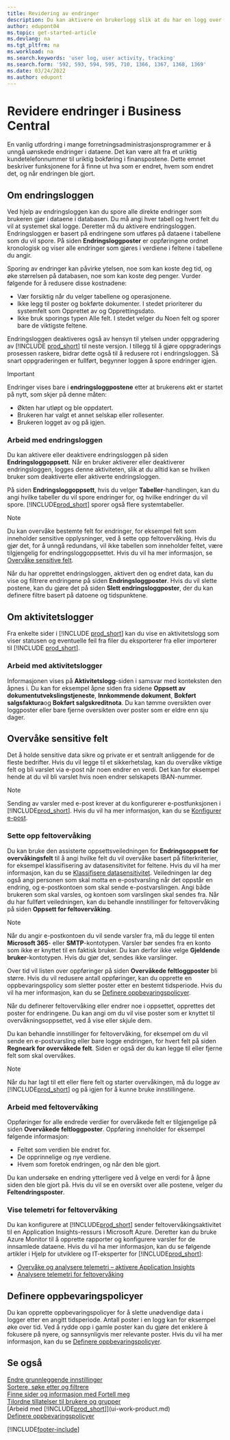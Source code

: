 ```yaml
---
title: Revidering av endringer
description: Du kan aktivere en brukerlogg slik at du har en logg over eventuelle endringer i data i sporede tabeller. Du kan også spore aktiviteter med bestemte typer aktivitetslogger.
author: edupont04
ms.topic: get-started-article
ms.devlang: na
ms.tgt_pltfrm: na
ms.workload: na
ms.search.keywords: 'user log, user activity, tracking'
ms.search.form: '592, 593, 594, 595, 710, 1366, 1367, 1368, 1369'
ms.date: 03/24/2022
ms.author: edupont
---
```

# Revidere endringer i Business Central

En vanlig utfordring i mange forretningsadministrasjonsprogrammer er å unngå uønskede endringer i dataene. Det kan være alt fra et uriktig kundetelefonnummer til uriktig bokføring i finanspostene. Dette emnet beskriver funksjonene for å finne ut hva som er endret, hvem som endret det, og når endringen ble gjort.

## Om endringsloggen

Ved hjelp av endringsloggen kan du spore alle direkte endringer som brukeren gjør i dataene i databasen. Du må angi hver tabell og hvert felt du vil at systemet skal logge. Deretter må du aktivere endringsloggen. Endringsloggen er basert på endringene som utføres på dataene i tabellene som du vil spore. På siden **Endringsloggposter** er oppføringene ordnet kronologisk og viser alle endringer som gjøres i verdiene i feltene i tabellene du angir. 

Sporing av endringer kan påvirke ytelsen, noe som kan koste deg tid, og øke størrelsen på databasen, noe som kan koste deg penger. Vurder følgende for å redusere disse kostnadene:

- Vær forsiktig når du velger tabellene og operasjonene.
- Ikke legg til poster og bokførte dokumenter. I stedet prioriterer du systemfelt som Opprettet av og Opprettingsdato.
- Ikke bruk sporings typen Alle felt. I stedet velger du Noen felt og sporer bare de viktigste feltene.

Endringsloggen deaktiveres også av hensyn til ytelsen under oppgradering av [!INCLUDE [prod_short](includes/prod_short.md)] til neste versjon. I tillegg til å gjøre oppgraderings prosessen raskere, bidrar dette også til å redusere rot i endringsloggen. Så snart oppgraderingen er fullført, begynner loggen å spore endringer igjen.

> [!Important]
> Endringer vises bare i **endringsloggpostene** etter at brukerens økt er startet på nytt, som skjer på denne måten:
>
> * Økten har utløpt og ble oppdatert.
> * Brukeren har valgt et annet selskap eller rollesenter.
> * Brukeren logget av og på igjen.

### Arbeid med endringsloggen
Du kan aktivere eller deaktivere endringsloggen på siden **Endringsloggoppsett**. Når en bruker aktiverer eller deaktiverer endringsloggen, logges denne aktiviteten, slik at du alltid kan se hvilken bruker som deaktiverte eller aktiverte endringsloggen.

På siden **Endringsloggoppsett**, hvis du velger **Tabeller**-handlingen, kan du angi hvilke tabeller du vil spore endringer for, og hvilke endringer du vil spore. [!INCLUDE[prod_short](includes/prod_short.md)] sporer også flere systemtabeller.

> [!NOTE]
> Du kan overvåke bestemte felt for endringer, for eksempel felt som inneholder sensitive opplysninger, ved å sette opp feltovervåking. Hvis du gjør det, for å unngå redundans, vil ikke tabellen som inneholder feltet, være tilgjengelig for endringsloggoppsettet. Hvis du vil ha mer informasjon, se [Overvåke sensitive felt](across-log-changes.md#monitoring-sensitive-fields).

Når du har opprettet endringsloggen, aktivert den og endret data, kan du vise og filtrere endringene på siden **Endringsloggposter**. Hvis du vil slette postene, kan du gjøre det på siden **Slett endringsloggposter**, der du kan definere filtre basert på datoene og tidspunktene.  

## Om aktivitetslogger

Fra enkelte sider i [!INCLUDE [prod_short](includes/prod_short.md)] kan du vise en aktivitetslogg som viser statusen og eventuelle feil fra filer du eksporterer fra eller importerer til [!INCLUDE [prod_short](includes/prod_short.md)].  

### Arbeid med aktivitetslogger
Informasjonen vises på **Aktivitetslogg**-siden i samsvar med konteksten den åpnes i. Du kan for eksempel åpne siden fra sidene **Oppsett av dokumentutvekslingstjeneste**, **Innkommende dokument**, **Bokført salgsfaktura**og **Bokført salgskreditnota**. Du kan tømme oversikten over loggposter eller bare fjerne oversikten over poster som er eldre enn sju dager.  

## Overvåke sensitive felt

Det å holde sensitive data sikre og private er et sentralt anliggende for de fleste bedrifter. Hvis du vil legge til et sikkerhetslag, kan du overvåke viktige felt og bli varslet via e-post når noen endrer en verdi. Det kan for eksempel hende at du vil bli varslet hvis noen endrer selskapets IBAN-nummer.

> [!NOTE]
> Sending av varsler med e-post krever at du konfigurerer e-postfunksjonen i [!INCLUDE[prod_short](includes/prod_short.md)]. Hvis du vil ha mer informasjon, kan du se [Konfigurer e-post](admin-how-setup-email.md).

### Sette opp feltovervåking

Du kan bruke den assisterte oppsettsveiledningen for **Endringsoppsett for overvåkingsfelt** til å angi hvilke felt du vil overvåke basert på filterkriterier, for eksempel klassifisering av datasensitivitet for feltene. Hvis du vil ha mer informasjon, kan du se [Klassifisere datasensitivitet](admin-classifying-data-sensitivity.md). Veiledningen lar deg også angi personen som skal motta en e-postvarsling når det oppstår en endring, og e-postkontoen som skal sende e-postvarslingen. Angi både brukeren som skal varsles, og kontoen som varslingen skal sendes fra. Når du har fullført veiledningen, kan du behandle innstillinger for feltovervåking på siden **Oppsett for feltovervåking**. 

> [!NOTE]
> Når du angir e-postkontoen du vil sende varsler fra, må du legge til enten **Microsoft 365**- eller **SMTP**-kontotypen. Varsler bør sendes fra en konto som ikke er knyttet til en faktisk bruker. Du kan derfor ikke velge **Gjeldende bruker**-kontotypen. Hvis du gjør det, sendes ikke varslinger. 

Over tid vil listen over oppføringer på siden **Overvåkede feltloggposter** bli større. Hvis du vil redusere antall oppføringer, kan du opprette en oppbevaringspolicy som sletter poster etter en bestemt tidsperiode. Hvis du vil ha mer informasjon, kan du se [Definere oppbevaringspolicyer](admin-data-retention-policies.md).

Når du definerer feltovervåking eller endrer noe i oppsettet, opprettes det poster for endringene. Du kan angi om du vil vise poster som er knyttet til overvåkningsoppsettet, ved å vise eller skjule dem. 

Du kan behandle innstillinger for feltovervåking, for eksempel om du vil sende en e-postvarsling eller bare logge endringen, for hvert felt på siden **Regneark for overvåkede felt**. Siden er også der du kan legge til eller fjerne felt som skal overvåkes.

> [!NOTE]
> Når du har lagt til ett eller flere felt og starter overvåkingen, må du logge av [!INCLUDE[prod_short](includes/prod_short.md)] og på igjen for å kunne bruke innstillingene.

### Arbeid med feltovervåking

Oppføringer for alle endrede verdier for overvåkede felt er tilgjengelige på siden **Overvåkede feltloggposter**. Oppføring inneholder for eksempel følgende informasjon:

* Feltet som verdien ble endret for.
* De opprinnelige og nye verdiene.
* Hvem som foretok endringen, og når den ble gjort. 

Du kan undersøke en endring ytterligere ved å velge en verdi for å åpne siden den ble gjort på. Hvis du vil se en oversikt over alle postene, velger du **Feltendringsposter**.

### Vise telemetri for feltovervåking 

Du kan konfigurere at [!INCLUDE[prod_short](includes/prod_short.md)] sender feltovervåkingsaktivitet til en Application Insights-ressurs i Microsoft Azure. Deretter kan du bruke Azure Monitor til å opprette rapporter og konfigurere varsler for de innsamlede dataene. Hvis du vil ha mer informasjon, kan du se følgende artikler i Hjelp for utviklere og IT-eksperter for [!INCLUDE[prod_short](includes/prod_short.md)]:

- [Overvåke og analysere telemetri – aktivere Application Insights](/dynamics365/business-central/dev-itpro/administration/telemetry-overview#enable)
- [Analysere telemetri for feltovervåking](/dynamics365/business-central/dev-itpro/administration/telemetry-field-monitoring-trace)

## Definere oppbevaringspolicyer

Du kan opprette oppbevaringspolicyer for å slette unødvendige data i logger etter en angitt tidsperiode. Antall poster i en logg kan for eksempel øke over tid. Ved å rydde opp i gamle poster kan du gjøre det enklere å fokusere på nyere, og sannsynligvis mer relevante poster. Hvis du vil ha mer informasjon, kan du se [Definere oppbevaringspolicyer](admin-data-retention-policies.md).

## Se også

[Endre grunnleggende innstillinger](ui-change-basic-settings.md)  
[Sortere, søke etter og filtrere](ui-enter-criteria-filters.md)  
[Finne sider og informasjon med Fortell meg](ui-search.md)  
[Tilordne tillatelser til brukere og grupper](ui-define-granular-permissions.md)    
[Arbeid med [!INCLUDE[prod_short](includes/prod_short.md)]](ui-work-product.md)  
[Definere oppbevaringspolicyer](admin-data-retention-policies.md)  

[!INCLUDE[footer-include](includes/footer-banner.md)]
